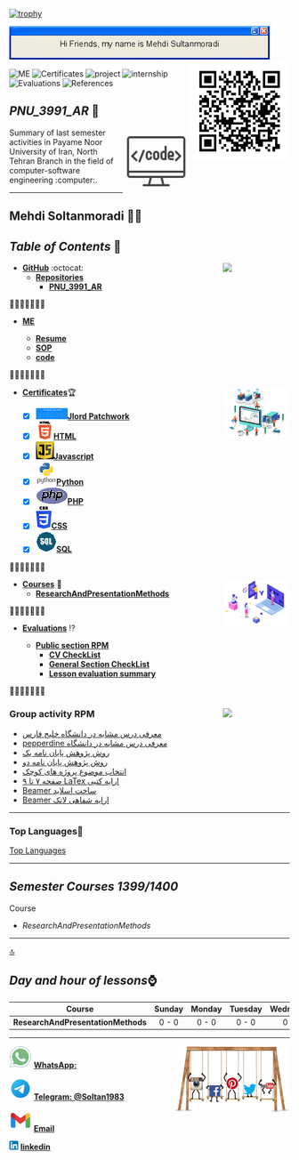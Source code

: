 [![trophy](https://github-profile-trophy.vercel.app/Mehdi-Soltanmoradi=ryo-ma)](https://github.com/Mehdi-Soltanmoradi/github-profile-trophy)

![banner](https://github.com/Mehdi-Soltanmoradi/PNU_3991_AR/blob/main/gif/banner.gif)
<img src="https://github.com/Mehdi-Soltanmoradi/PNU_3991_AR/blob/main/gif/qr.svg" align="right" width="180"/>

![ME](https://img.shields.io/badge/ME-yellow)
![Certificates](https://img.shields.io/badge/Certificates-green)
![project](https://img.shields.io/badge/project-blue)
![internship](https://img.shields.io/badge/internship-violet)
![Evaluations](https://img.shields.io/badge/Evaluations-red)
![References](https://img.shields.io/badge/References-orange)


<a name="logo"></a>

## _PNU_3991_AR_ :wave:
<img src="https://github.com/Mehdi-Soltanmoradi/PNU_3991_AR/blob/main/img/banner.png" align="right"  width="120" />
Summary of last semester activities in Payame Noor University of Iran, North Tehran Branch in the field of computer-software engineering :computer:.

***

## Mehdi Soltanmoradi :man_technologist:
 
 ## _Table of Contents_ :mag_right:

*  __[GitHub](https://github.com/Mehdi-Soltanmoradi)__ :octocat: <img src="https://github.com/sultanmoradimehdi/PNU_3991_AR/blob/main/gif/me.gif" align="right" width="120" />
   * __[Repositories](https://github.com/Mehdi-Soltanmoradi?tab=repositories)__
        * __[PNU_3991_AR](https://github.com/Mehdi-Soltanmoradi/PNU_3991_AR)__
      
      
:small_orange_diamond::small_orange_diamond::small_orange_diamond::small_orange_diamond::small_orange_diamond::small_orange_diamond::small_orange_diamond:      
* __[ME](https://github.com/Mehdi-Soltanmoradi/PNU_3991_AR/blob/main/me)__ 

   * __[Resume](https://mehdi-soltanmoradi.github.io/)__
   * __[SOP](https://Mehdi-Soltanmoradi.github.io/SOP/)__
   * __[code](https://Mehdi-Soltanmoradi.github.io/tree/main/Learn-HTML-main)__

:small_orange_diamond::small_orange_diamond::small_orange_diamond::small_orange_diamond::small_orange_diamond::small_orange_diamond::small_orange_diamond:
* __[Certificates](https://github.com/Mehdi-Soltanmoradi/PNU_3991_AR/tree/main/Certificates)__:trophy: <img src="https://github.com/Mehdi-Soltanmoradi/PNU_3991_AR/blob/main/gif/contract.gif" align="right"  width="120" />

   * [x] ![Jlord Patchwork](https://github.com/Mehdi-Soltanmoradi/PNU_3991_AR/blob/main/img/pch.png)__[Jlord Patchwork](https://github.com/Mehdi-Soltanmoradi/PNU_3991_AR/tree/main/Certificates/patchwork.png)__
   * [x] ![HTML](https://github.com/Mehdi-Soltanmoradi/PNU_3991_AR/blob/main/img/html.logo.png)__[HTML](https://github.com/sultanmoradimehdi/PNU_3991_AR/tree/main/Certificates/HTML.png)__
   * [x] ![JS](https://github.com/Mehdi-Soltanmoradi/PNU_3991_AR/blob/main/img/JS.logo.png)__[Javascript](https://github.com/sultanmoradimehdi/PNU_3991_AR/tree/main/Certificates/JS.png)__
   * [x] ![Python](https://github.com/Mehdi-Soltanmoradi/PNU_3991_AR/blob/main/img/pyt.png)__[Python](https://github.com/sultanmoradimehdi/PNU_3991_AR/tree/main/Certificates/python.png)__
   * [x] ![PHP](https://github.com/Mehdi-Soltanmoradi/PNU_3991_AR/blob/main/img/php.logo.png)__[PHP](https://github.com/Mehdi-Soltanmoradi/PNU_3991_AR/blob/main/Certificates/PHP.png)__
   * [x] ![CSS](https://github.com/Mehdi-Soltanmoradi/PNU_3991_AR/blob/main/img/cs.logo.png)__[CSS](https://github.com/Mehdi-Soltanmoradi/PNU_3991_AR/blob/main/Certificates/CSS.png)__
   * [x] ![SQL](https://github.com/Mehdi-Soltanmoradi/PNU_3991_AR/blob/main/img/sQl.logo.png)__[SQL](https://github.com/Mehdi-Soltanmoradi/PNU_3991_AR/blob/main/Certificates/SQL.png)__
 
:small_orange_diamond::small_orange_diamond::small_orange_diamond::small_orange_diamond::small_orange_diamond::small_orange_diamond::small_orange_diamond:

* __[Courses](https://github.com/Mehdi-Soltanmoradi/PNU_3991_AR/tree/main/Courses)__ :checkered_flag: <img src="https://github.com/Mehdi-Soltanmoradi/PNU_3991_AR/blob/main/gif/search.gif" align="right" width="120" />
   * __[ResearchAndPresentationMethods](https://github.com/Mehdi-Soltanmoradi/PNU_3991_AR/tree/main/Method-of-presenting-scientific-and-technical-materials)__
      
:small_orange_diamond::small_orange_diamond::small_orange_diamond::small_orange_diamond::small_orange_diamond::small_orange_diamond::small_orange_diamond:   
* __[Evaluations](https://github.com/Mehdi-Soltanmoradi/Assessment)__ :interrobang:

   * __[Public section RPM](https://github.com/Mehdi-Soltanmoradi/PNU_3991_AR/tree/main/Evaluations%20RPM)__
      * __[CV CheckList](https://github.com/Mehdi-Soltanmoradi/PNU_3991_AR/blob/main/Evaluations%20RPM/MS_CV_CheckList_AR_3991.pdf)__
      * __[General Section CheckList](https://github.com/Mehdi-Soltanmoradi/PNU_3991_AR/blob/main/Evaluations%20RPM/MS_GeneralSection_CheckList_AR_3991.pdf)__
      * __[Lesson evaluation summary](https://github.com/Mehdi-Soltanmoradi/PNU_3991_AR/blob/main/Method-of-presenting-scientific-and-technical-materials/MS_ResearchAndPresentationMethods_CheckList_AR_3991.pdf)__
      
:small_orange_diamond::small_orange_diamond::small_orange_diamond::small_orange_diamond::small_orange_diamond::small_orange_diamond::small_orange_diamond:
### Group activity RPM <img src="https://github.com/Mehdi-Soltanmoradi/PNU_3991_AR/blob/main/gif/team.gif" align="right"  width="120" />

- [ معرفی درس مشابه در دانشگاه خلیج فارس ](http://smbidoki.ir/crsdetail.php?crsid=41)
- [pepperdine معرفی درس مشابه در دانشگاه](https://seaver.pepperdine.edu/academics/ge/faculty/researchskills.htm)
- [روش پژوهش پایان نامه یک](https://github.com/Mehdi-Soltanmoradi/Group-project/blob/main/ThesisForMethodology.pdf)
- [روش پژوهش پایان نامه دو](https://github.com/Mehdi-Soltanmoradi/Group-project/blob/main/Dependabilityanalysisandrecoverysupportforsmartgrids.pdf)
- [ انتخاب موضوع پروژه های کوچک](https://github.com/Mehdi-Soltanmoradi/Group-project/blob/main/%D8%AA%D9%88%D8%B6%DB%8C%D8%AD%D8%A7%D8%AA%20%D9%85%D8%B1%D8%A8%D9%88%D8%B7%20%D8%A8%D9%87%20%D8%A7%D9%86%D8%AA%D8%AE%D8%A7%D8%A8%20%D9%85%D9%88%D8%B6%D9%88%D8%B9%20%D9%BE%D8%B1%D9%88%DA%98%D9%87%20%D9%87%D8%A7%DB%8C%20%DA%A9%D9%88%DA%86%DA%A9.pdf)
- [ صفحه ۷ تا ۹ LaTex ارایه کتبی](https://github.com/Mehdi-Soltanmoradi/LaTex/blob/main/Sultan.7-9.pdf)
- [ Beamer ساخت اسلاید](https://github.com/Mehdi-Soltanmoradi/Beamer/blob/main/Beamer.pdf)
- [ Beamer ارایه شفاهی لاتک](https://github.com/Mehdi-Soltanmoradi/Beamer/blob/main/Beamervo.mp4)
------------------
### Top Languages:diamond_shape_with_a_dot_inside:
    
[Top Languages](https://mehdi-soltanmoradi.github.io/Top-Language/)
    
-------------------
## _Semester Courses  1399/1400_
 
Course
* _ResearchAndPresentationMethods_

***
[:top:](#logo)

## _Day and hour of lessons_:watch:

|Course                                  |Sunday |Monday |Tuesday|Wednesday|Thursday|Friday|Saturday|
|:--------------------------------------:|:-----:|:-----:|:-----:|:-------:|:------:|:----:|:------:|
|__ResearchAndPresentationMethods__      |0 - 0|0 - 0|0 - 0|0 - 0  |:zzz:   |:zzz: |0 - 0 |


***
<img src="https://github.com/Mehdi-Soltanmoradi/PNU_3991_AR/blob/main/gif/net.gif" align="right" width="210"/>

![whatsapp](https://github.com/Mehdi-Soltanmoradi/PNU_3991_AR/blob/main/img/whatsapp.svg)  __[WhatsApp: ](https://wa.me/+989123480525)__ 

![telegram](https://github.com/Mehdi-Soltanmoradi/PNU_3991_AR/blob/main/img/telegram.svg)  __[Telegram: @Soltan1983](https://telegram.me/@Soltan1983)__

![gmail](https://github.com/Mehdi-Soltanmoradi/PNU_3991_AR/blob/main/img/gmail.svg)  __[Email](https://kntu.stu95@gmail.com)__

![linkedin](https://github.com/Mehdi-Soltanmoradi/PNU_3991_AR/blob/main/img/linkedin.png) __[linkedin](https://linkedin.com/in/mehdi-soltanmoradi-31aa44170)__

<br>

